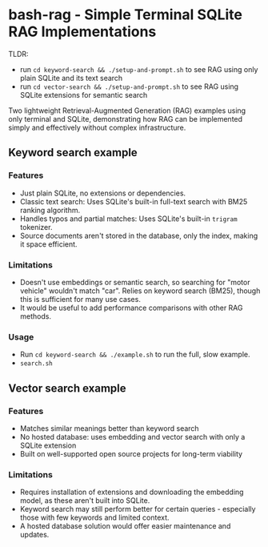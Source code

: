 # bash-rag - Simple Terminal SQLite RAG Implementations
TLDR: 
- run `cd keyword-search && ./setup-and-prompt.sh` to see RAG using only plain SQLite and its text search
- run `cd vector-search && ./setup-and-prompt.sh` to see RAG using SQLite extensions for semantic search

Two lightweight Retrieval-Augmented Generation (RAG) examples using only terminal and SQLite, demonstrating how RAG can be implemented simply and effectively without complex infrastructure.

## Keyword search example
### Features
- Just plain SQLite, no extensions or dependencies.
- Classic text search: Uses SQLite's built-in full-text search with BM25 ranking algorithm.
- Handles typos and partial matches: Uses SQLite's built-in `trigram` tokenizer.
- Source documents aren't stored in the database, only the index, making it space efficient.

###  Limitations
- Doesn't use embeddings or semantic search, so searching for "motor vehicle" wouldn't match "car". Relies on keyword search (BM25), though this is sufficient for many use cases.
- It would be useful to add performance comparisons with other RAG methods.

###  Usage
- Run `cd keyword-search && ./example.sh` to run the full, slow example.
- `search.sh` 

## Vector search example
### Features
- Matches similar meanings better than keyword search
- No hosted database: uses embedding and vector search with only a SQLite extension
- Built on well-supported open source projects for long-term viability

### Limitations
- Requires installation of extensions and downloading the embedding model, as these aren't built into SQLite.
- Keyword search may still perform better for certain queries - especially those with few keywords and limited context.
- A hosted database solution would offer easier maintenance and updates.
